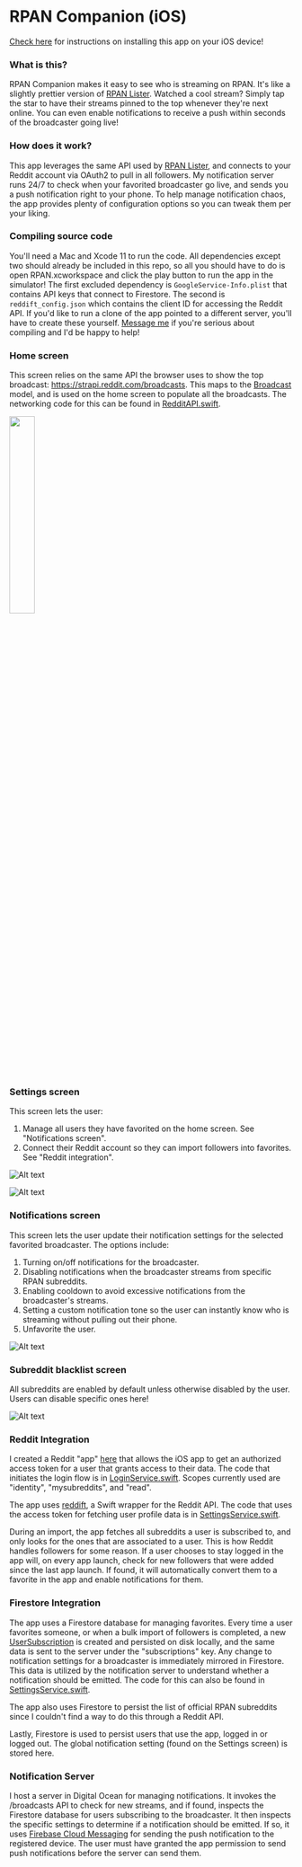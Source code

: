 # RPAN Companion (iOS)

[Check here](https://erikvillegas.github.io) for instructions on installing this app on your iOS device!

### What is this?
RPAN Companion makes it easy to see who is streaming on RPAN. It's like a slightly prettier version of [RPAN Lister](https://dextronix.github.io/RPAN-lister/). Watched a cool stream? Simply tap the star to have their streams pinned to the top whenever they're next online. You can even enable notifications to receive a push within seconds of the broadcaster going live!

### How does it work?
This app leverages the same API used by [RPAN Lister](https://dextronix.github.io/RPAN-lister/), and connects to your Reddit account via OAuth2 to pull in all followers. My notification server runs 24/7 to check when your favorited broadcaster go live, and sends you a push notification right to your phone. To help manage notification chaos, the app provides plenty of configuration options so you can tweak them per your liking.

### Compiling source code
You'll need a Mac and Xcode 11 to run the code. All dependencies except two should already be included in this repo, so all you should have to do is open RPAN.xcworkspace and click the play button to run the app in the simulator! The first excluded dependency is  `GoogleService-Info.plist` that contains API keys that connect to Firestore. The second is `reddift_config.json` which contains the client ID for accessing the Reddit API. If you'd like to run a clone of the app pointed to a different server, you'll have to create these yourself. [Message me](http://reddit.com/user/erikvillegas) if you're serious about compiling and I'd be happy to help!

### Home screen
This screen relies on the same API the browser uses to show the top broadcast: https://strapi.reddit.com/broadcasts. This maps to the [Broadcast](https://github.com/erikvillegas/RPAN-iOS/blob/master/RPAN/Models/Broadcast.swift) model, and is used on the home screen to populate all the broadcasts. The networking code for this can be found in [RedditAPI.swift](https://github.com/erikvillegas/RPAN-iOS/blob/master/RPAN/Networking/RedditAPI.swift).

<img src="https://github.com/erikvillegas/RPAN-iOS/blob/master/Screenshots/Home.png?raw=true" width="30%">

### Settings screen
This screen lets the user:
1. Manage all users they have favorited on the home screen. See "Notifications screen".
2. Connect their Reddit account so they can import followers into favorites. See "Reddit integration".

![Alt text](https://github.com/erikvillegas/RPAN-iOS/blob/master/Screenshots/Settings.png?raw=true "Settings")

![Alt text](https://github.com/erikvillegas/RPAN-iOS/blob/master/Screenshots/SettingsLoggedOut.png?raw=true "SettingsLoggedOut")

### Notifications screen
This screen lets the user update their notification settings for the selected favorited broadcaster. The options include:
1. Turning on/off notifications for the broadcaster.
2. Disabling notifications when the broadcaster streams from specific RPAN subreddits.
3. Enabling cooldown to avoid excessive notifications from the broadcaster's streams.
4. Setting a custom notification tone so the user can instantly know who is streaming without pulling out their phone.
5. Unfavorite the user.

![Alt text](https://github.com/erikvillegas/RPAN-iOS/blob/master/Screenshots/Notifications.png?raw=true "Notifications")

### Subreddit blacklist screen
All subreddits are enabled by default unless otherwise disabled by the user. Users can disable specific ones here!

![Alt text](https://github.com/erikvillegas/RPAN-iOS/blob/master/Screenshots/SubredditBlacklist.png?raw=true "Subreddit Blacklist")

### Reddit Integration
I created a Reddit "app" [here](https://old.reddit.com/prefs/apps/) that allows the iOS app to get an authorized access token for a user that grants access to their data. The code that initiates the login flow is in [LoginService.swift](https://github.com/erikvillegas/RPAN-iOS/blob/master/RPAN/Services/LoginService.swift). Scopes currently used are "identity", "mysubreddits", and "read".

The app uses [reddift](https://github.com/sonsongithub/reddift), a Swift wrapper for the Reddit API. The code that uses the access token for fetching user profile data is in [SettingsService.swift](https://github.com/erikvillegas/RPAN-iOS/blob/master/RPAN/Services/SettingsService.swift). 

During an import, the app fetches all subreddits a user is subscribed to, and only looks for the ones that are associated to a user. This is how Reddit handles followers for some reason. If a user chooses to stay logged in the app will, on every app launch, check for new followers that were added since the last app launch. If found, it will automatically convert them to a favorite in the app and enable notifications for them.

### Firestore Integration
The app uses a Firestore database for managing favorites. Every time a user favorites someone, or when a bulk import of followers is completed, a new [UserSubscription](https://github.com/erikvillegas/RPAN-iOS/blob/master/RPAN/Models/UserSubscription.swift) is created and persisted on disk locally, and the same data is sent to the server under the "subscriptions" key. Any change to notification settings for a broadcaster is immediately mirrored in Firestore. This data is utilized by the notification server to understand whether a notification should be emitted. The code for this can also be found in [SettingsService.swift](https://github.com/erikvillegas/RPAN-iOS/blob/master/RPAN/Services/SettingsService.swift).

The app also uses Firestore to persist the list of official RPAN subreddits since I couldn't find a way to do this through a Reddit API.

Lastly, Firestore is used to persist users that use the app, logged in or logged out. The global notification setting (found on the Settings screen) is stored here.

### Notification Server
I host a server in Digital Ocean for managing notifications. It invokes the /broadcasts API to check for new streams, and if found, inspects the Firestore database for users subscribing to the broadcaster. It then inspects the specific settings to determine if a notification should be emitted. If so, it uses [Firebase Cloud Messaging](https://firebase.google.com/docs/cloud-messaging) for sending the push notification to the registered device. The user must have granted the app permission to send push notifications before the server can send them.


